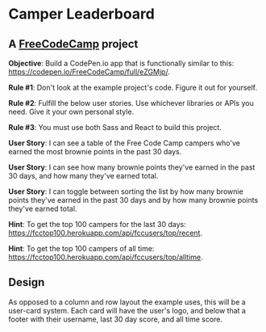 # Camper Leaderboard
## A [FreeCodeCamp](https://www.freecodecamp.com) project

**Objective**: Build a CodePen.io app that is functionally similar to this: https://codepen.io/FreeCodeCamp/full/eZGMjp/.

**Rule #1**: Don't look at the example project's code. Figure it out for yourself.

**Rule #2**: Fulfill the below user stories. Use whichever libraries or APIs you need. Give it your own personal style.

**Rule #3**: You must use both Sass and React to build this project.  

**User Story**: I can see a table of the Free Code Camp campers who've earned the most brownie points in the past 30 days.

**User Story**: I can see how many brownie points they've earned in the past 30 days, and how many they've earned total.

**User Story**: I can toggle between sorting the list by how many brownie points they've earned in the past 30 days and by how many brownie points they've earned total.

**Hint**: To get the top 100 campers for the last 30 days: https://fcctop100.herokuapp.com/api/fccusers/top/recent.

**Hint**: To get the top 100 campers of all time: https://fcctop100.herokuapp.com/api/fccusers/top/alltime.

## Design 

As opposed to a column and row layout the example uses, this will be a user-card system.  Each card will have the user's logo, and below that a footer with their username, last 30 day score, and all time score.